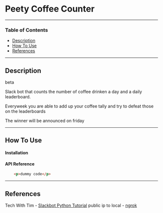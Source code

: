 # Peety Coffee Counter

---

### Table of Contents

- [Description](#description)
- [How To Use](#how-to-use)
- [References](#references)

---

## Description
beta

Slack bot that counts the number of coffee drinken a day and a daily leaderboard.

Everyweek you are able to add up your coffee tally and try to defeat those on the leaderboards

The winner will be announced on friday 


---

## How To Use

#### Installation



#### API Reference

```html
    <p>dummy code</p>
```

---

## References

Tech With Tim - [Slackbot Python Tutorial](https://www.youtube.com/watch?v=KJ5bFv-IRFM)
public ip to local - [ngrok](https://ngrok.com/docs/getting-started)

